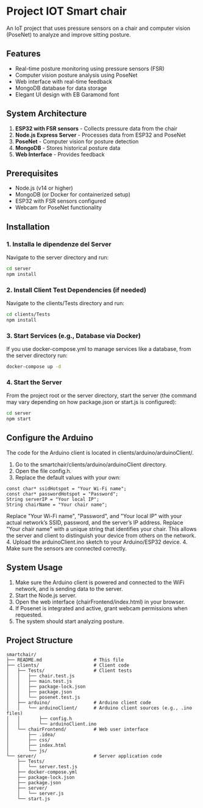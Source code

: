 # Project IOT Smart chair

An IoT project that uses pressure sensors on a chair and computer vision (PoseNet) to analyze and improve sitting posture.
## Features

- Real-time posture monitoring using pressure sensors (FSR)
- Computer vision posture analysis using PoseNet
- Web interface with real-time feedback
- MongoDB database for data storage
- Elegant UI design with EB Garamond font


## System Architecture

1. **ESP32 with FSR sensors** - Collects pressure data from the chair
2. **Node.js Express Server** - Processes data from ESP32 and PoseNet
3. **PoseNet** - Computer vision for posture detection
4. **MongoDB** - Stores historical posture data
5. **Web Interface** - Provides feedback

## Prerequisites

- Node.js (v14 or higher)
- MongoDB (or Docker for containerized setup)
- ESP32 with FSR sensors configured
- Webcam for PoseNet functionality

## Installation

### 1. Installa le dipendenze del Server
Navigate to the server directory and run:
```bash
cd server
npm install
```

### 2. Install Client Test Dependencies (if needed)
Navigate to the clients/Tests directory and run:
```bash
cd clients/Tests
npm install
```
### 3. Start Services (e.g., Database via Docker)
If you use docker-compose.yml to manage services like a database, from the server directory run:
```bash
docker-compose up -d
```
### 4. Start the Server
From the project root or the server directory, start the server (the command may vary depending on how package.json or start.js is configured):
```bash
cd server
npm start
```

## Configure the Arduino
The code for the Arduino client is located in clients/arduino/arduinoClient/.

1. Go to the smartchair/clients/arduino/arduinoClient directory.
2. Open the file config.h.
3. Replace the default values with your own:
```
const char* ssidHotspot = "Your Wi-Fi name";
const char* passwordHotspot = "Password";
String serverIP = "Your local IP";
String chairName = "Your chair name";
```
Replace "Your Wi-Fi name", "Password", and "Your local IP" with
your actual network’s SSID, password, and the server’s IP address.
Replace "Your chair name" with a unique string that identifies your
chair. This allows the server and client to distinguish your device from
others on the network.
4. Upload the arduinoClient.ino sketch to your Arduino/ESP32 device.
4. Make sure the sensors are connected correctly.
## System Usage
1. Make sure the Arduino client  is powered and connected to the WiFi network, and is sending data to the server.
2. Start the Node.js server.
3. Open the web interface (chairFrontend/index.html) in your browser.
4. If Posenet is integrated and active, grant webcam permissions when requested.
5. The system should start analyzing posture.
## Project Structure
```
smartchair/
├── README.md                   # This file
├── clients/                    # Client code
│   ├── Tests/                  # Client tests
│   │   ├── chair.test.js
│   │   ├── main.test.js
│   │   ├── package-lock.json
│   │   ├── package.json
│   │   └── posenet.test.js
│   ├── arduino/                # Arduino client code
│   │   └── arduinoClient/      # Arduino client sources (e.g., .ino files)
│   │       ├── config.h
│   │       └── arduinoClient.ino
│   └── chairFrontend/          # Web user interface
│       ├── .idea/
│       ├── css/
│       ├── index.html
│       └── js/
└── server/                     # Server application code
    ├── Tests/
    │   └── server.test.js
    ├── docker-compose.yml
    ├── package-lock.json
    ├── package.json
    ├── server/
    │   └── server.js
    └── start.js

```